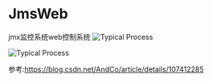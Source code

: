 # JmsWeb
jmx监控系统web控制系统
![Typical Process](https://img-blog.csdnimg.cn/20200717164503820.png) 

![Typical Process](https://img-blog.csdnimg.cn/20200717164536602.png)

参考:https://blog.csdn.net/AndCo/article/details/107412285

